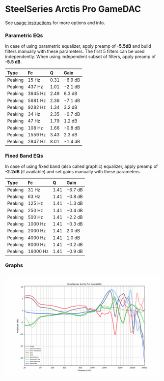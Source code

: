 # SteelSeries Arctis Pro GameDAC
See [usage instructions](https://github.com/jaakkopasanen/AutoEq#usage) for more options and info.

### Parametric EQs
In case of using parametric equalizer, apply preamp of **-5.5dB** and build filters manually
with these parameters. The first 5 filters can be used independently.
When using independent subset of filters, apply preamp of **-5.5 dB**.

| Type    | Fc      |    Q | Gain    |
|:--------|:--------|:-----|:--------|
| Peaking | 15 Hz   | 0.31 | -6.9 dB |
| Peaking | 437 Hz  | 1.01 | -2.1 dB |
| Peaking | 3645 Hz | 2.49 | 6.3 dB  |
| Peaking | 5681 Hz | 2.36 | -7.1 dB |
| Peaking | 9282 Hz | 1.34 | 3.2 dB  |
| Peaking | 34 Hz   | 2.35 | -0.7 dB |
| Peaking | 47 Hz   | 1.79 | 1.2 dB  |
| Peaking | 108 Hz  | 1.66 | -0.8 dB |
| Peaking | 1559 Hz | 3.43 | 2.3 dB  |
| Peaking | 2847 Hz | 8.01 | -1.4 dB |

### Fixed Band EQs
In case of using fixed band (also called graphic) equalizer, apply preamp of **-2.2dB**
(if available) and set gains manually with these parameters.

| Type    | Fc       |    Q | Gain    |
|:--------|:---------|:-----|:--------|
| Peaking | 31 Hz    | 1.41 | -6.7 dB |
| Peaking | 63 Hz    | 1.41 | -0.8 dB |
| Peaking | 125 Hz   | 1.41 | -1.3 dB |
| Peaking | 250 Hz   | 1.41 | -0.4 dB |
| Peaking | 500 Hz   | 1.41 | -2.2 dB |
| Peaking | 1000 Hz  | 1.41 | -0.3 dB |
| Peaking | 2000 Hz  | 1.41 | 2.0 dB  |
| Peaking | 4000 Hz  | 1.41 | 1.0 dB  |
| Peaking | 8000 Hz  | 1.41 | -0.2 dB |
| Peaking | 16000 Hz | 1.41 | -0.9 dB |

### Graphs
![](./SteelSeries%20Arctis%20Pro%20GameDAC.png)